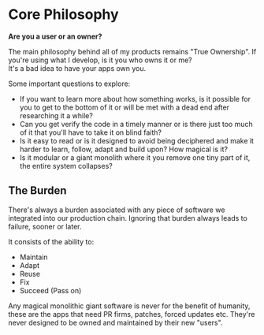 # Core Philosophy

**Are you a user or an owner?**

The main philosophy behind all of my products remains "True Ownership". If you're using what I develop, is it you who owns it or me?  
It's a bad idea to have your apps own you.

Some important questions to explore:
* If you want to learn more about how something works, is it possible for you to get to the bottom of it or will be met with a dead end after researching it a while?
* Can you get verify the code in a timely manner or is there just too much of it that you'll have to take it on blind faith?
* Is it easy to read or is it designed to avoid being deciphered and make it harder to learn, follow, adapt and build upon? How magical is it?
* Is it modular or a giant monolith where it you remove one tiny part of it, the entire system collapses?

## The Burden
There's always a burden associated with any piece of software we integrated into our production chain. Ignoring that burden always leads to failure, sooner or later.

It consists of the ability to:
* Maintain
* Adapt
* Reuse
* Fix
* Succeed (Pass on)

Any magical monolithic giant software is never for the benefit of humanity, these are the apps that need PR firms, patches, forced updates etc. They're never designed to be owned and maintained by their new "users".
